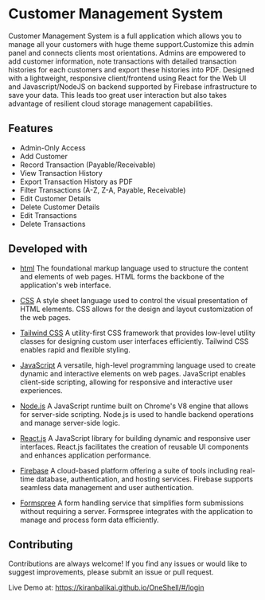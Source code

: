 
# Customer Management System

Customer Management System is a full application which allows you to manage all your customers with huge theme support.Customize this admin panel and connects clients most orientations. Admins are empowered to add customer information, note transactions with detailed transaction histories for each customers and export these histories into PDF. Designed with a lightweight, responsive client/frontend using React for the Web UI and Javascript/NodeJS on backend supported by Firebase infrastructure to save your data. This leads too great user interaction but also takes advantage of resilient cloud storage management capabilities.





## Features

- Admin-Only Access
- Add Customer
- Record Transaction (Payable/Receivable)
- View Transaction History
- Export Transaction History as PDF
- Filter Transactions (A-Z, Z-A, Payable, Receivable)
- Edit Customer Details
- Delete Customer Details
- Edit Transactions
- Delete Transactions

## Developed with

-  [html](https://html.com)
The foundational markup language used to structure the content and elements of web pages. HTML forms the backbone of the application's web interface.

- [CSS](https://html.com)
A style sheet language used to control the visual presentation of HTML elements. CSS allows for the design and layout customization of the web pages.

- [Tailwind CSS](https://tailwindcss.com/)
A utility-first CSS framework that provides low-level utility classes for designing custom user interfaces efficiently. Tailwind CSS enables rapid and flexible styling.

- [JavaScript](https://www.javascript.com/)
A versatile, high-level programming language used to create dynamic and interactive elements on web pages. JavaScript enables client-side scripting, allowing for responsive and interactive user experiences.

- [Node.js](https://nodejs.org/en)
A JavaScript runtime built on Chrome's V8 engine that allows for server-side scripting. Node.js is used to handle backend operations and manage server-side logic.

- [React.js](https://formspree.io/)
A JavaScript library for building dynamic and responsive user interfaces. React.js facilitates the creation of reusable UI components and enhances application performance.

- [Firebase](https://firebase.google.com/)
A cloud-based platform offering a suite of tools including real-time database, authentication, and hosting services. Firebase supports seamless data management and user authentication.

- [Formspree](https://react.dev/)
A form handling service that simplifies form submissions without requiring a server. Formspree integrates with the application to manage and process form data efficiently.
## Contributing

Contributions are always welcome!
If you find any issues or would like to suggest improvements, please submit an issue or pull request.

Live Demo at: https://kiranbalikai.github.io/OneShell/#/login


